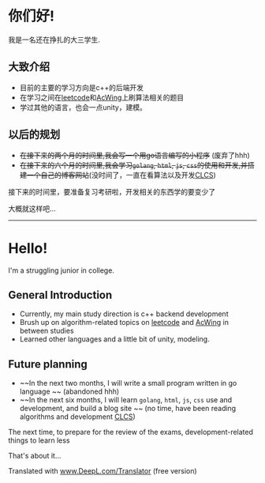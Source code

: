 # 你们好!

我是一名还在挣扎的大三学生.

## 大致介绍

* 目前的主要的学习方向是c++的后端开发
* 在学习之间在[leetcode](https://leetcode.com/)和[AcWing](https://www.acwing.com/)上刷算法相关的题目
* 学过其他的语言，也会一点unity，建模。

## 以后的规划

* ~~在接下来的两个月的时间里,我会写一个用go语言编写的小程序~~ (废弃了hhh)
* ~~在接下来的六个月的时间里,我会学习`golang`, `html`, `js`, `css`的使用和开发,并搭建一个自己的博客网站~~(没时间了，一直在看算法以及开发[CLCS](https://github.com/ghost-him/CLCS))

接下来的时间里，要准备复习考研啦，开发相关的东西学的要变少了

大概就这样吧…

---

# Hello!

I'm a struggling junior in college.

## General Introduction

* Currently, my main study direction is c++ backend development
* Brush up on algorithm-related topics on [leetcode](https://leetcode.com/) and [AcWing](https://www.acwing.com/) in between studies
* Learned other languages and a little bit of unity, modeling.

## Future planning

* ~~In the next two months, I will write a small program written in go language ~~ (abandoned hhh)
* ~~In the next six months, I will learn `golang`, `html`, `js`, `css` use and development, and build a blog site ~~ (no time, have been reading algorithms and development [CLCS](https://github.com/ghost-him/CLCS))

The next time, to prepare for the review of the exams, development-related things to learn less

That's about it...

Translated with www.DeepL.com/Translator (free version)

